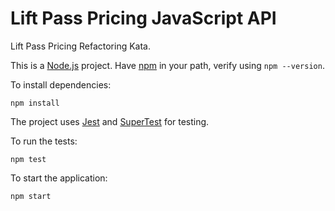 # Lift Pass Pricing JavaScript API

Lift Pass Pricing Refactoring Kata.

This is a [Node.js](https://nodejs.org/en/) project. Have [npm](https://www.npmjs.com/) in your path, verify using `npm --version`.

To install dependencies:

    npm install

The project uses [Jest](https://jestjs.io/) and [SuperTest](https://github.com/visionmedia/supertest) for testing.

To run the tests:

    npm test

To start the application:

    npm start
